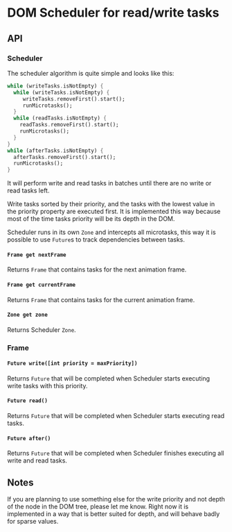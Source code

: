 # DOM Scheduler for read/write tasks

## API

### Scheduler

The scheduler algorithm is quite simple and looks like this:

```dart
while (writeTasks.isNotEmpty) {
  while (writeTasks.isNotEmpty) {
     writeTasks.removeFirst().start();
     runMicrotasks();
  }
  while (readTasks.isNotEmpty) {
    readTasks.removeFirst().start();
    runMicrotasks();
  }
}
while (afterTasks.isNotEmpty) {
  afterTasks.removeFirst().start();
  runMicrotasks();
}
```

It will perform write and read tasks in batches until there are no
write or read tasks left.

Write tasks sorted by their priority, and the tasks with the lowest
value in the priority property are executed first. It is implemented
this way because most of the time tasks priority will be its depth in
the DOM.

Scheduler runs in its own `Zone` and intercepts all microtasks, this
way it is possible to use `Future`s to track dependencies between
tasks.

#### `Frame get nextFrame`

Returns `Frame` that contains tasks for the next animation frame.

#### `Frame get currentFrame`

Returns `Frame` that contains tasks for the current animation frame.

#### `Zone get zone`

Returns Scheduler `Zone`.

### Frame

#### `Future write([int priority = maxPriority])`

Returns `Future` that will be completed when Scheduler starts
executing write tasks with this priority.

#### `Future read()`

Returns `Future` that will be completed when Scheduler starts
executing read tasks.

#### `Future after()`

Returns `Future` that will be completed when Scheduler finishes
executing all write and read tasks.

## Notes

If you are planning to use something else for the write priority and
not depth of the node in the DOM tree, please let me know. Right now
it is implemented in a way that is better suited for depth, and will
behave badly for sparse values.